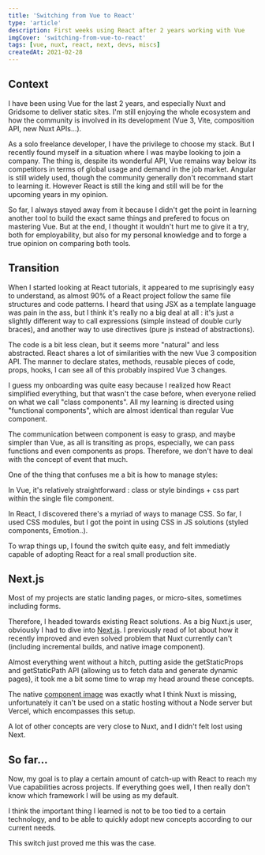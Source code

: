 ```yaml
---
title: 'Switching from Vue to React'
type: 'article'
description: First weeks using React after 2 years working with Vue
imgCover: 'switching-from-vue-to-react'
tags: [vue, nuxt, react, next, devs, miscs]
createdAt: 2021-02-28
---
```


## Context

I have been using Vue for the last 2 years, and especially Nuxt and Gridsome to deliver static sites. I'm still enjoying the whole ecosystem and how the community is involved in its development (Vue 3, Vite, composition API, new Nuxt APIs...). 

As a solo freelance developer, I have the privilege to choose my stack. But I recently found myself in a situation where I was maybe looking to join a company. The thing is, despite its wonderful API, Vue remains way below its competitors in terms of global usage and demand in the job market. Angular is still widely used, though the community generally don't recommand start to learning it. However React is still the king and still will be for the upcoming years in my opinion.

So far, I always stayed away from it because I didn't get the point in learning another tool to build the exact same things and prefered to focus on mastering Vue. But at the end, I thought it wouldn't hurt me to give it a try, both for employability, but also for my personal knowledge and to forge a true opinion on comparing both tools.

## Transition

When I started looking at React tutorials, it appeared to me suprisingly easy to understand, as almost 90% of a React project follow the same file structures and code patterns. I heard that using JSX as a template language was pain in the ass, but I think it's really no a big deal at all : it's just a slightly different way to call expressions (simple instead of double curly braces), and another way to use directives (pure js instead of abstractions).

The code is a bit less clean, but it seems more "natural" and less abstracted. React shares a lot of similarities with the new Vue 3 composition API. The manner to declare states, methods, reusable pieces of code, props, hooks, I can see all of this probably inspired Vue 3 changes.

I guess my onboarding was quite easy because I realized how React simplified everything, but that wasn't the case before, when everyone relied on what we call "class components". All my learning is directed using "functional components", which are almost identical than regular Vue component.

The communication between component is easy to grasp, and maybe simpler than Vue, as all is transiting as props, especially, we can pass functions and even components as props. Therefore, we don't have to deal with the concept of event that much.

One of the thing that confuses me a bit is how to manage styles:

 In Vue, it's relatively straightforward : class or style bindings + css part within the single file component. 
 
 In React, I discovered there's a myriad of ways to manage CSS. So far, I used CSS modules, but I got the point in using CSS in JS solutions (styled components, Emotion..).

To wrap things up, I found the switch quite easy, and felt immediatly capable of adopting React for a real small production site.

## Next.js

Most of my projects are static landing pages, or micro-sites, sometimes including forms. 

Therefore, I headed towards existing React solutions. As a big Nuxt.js user, obviously I had to dive into [Next.js](https://nextjs.org/). I previously read of lot about how it recently improved and even solved problem that Nuxt currently can't (including incremental builds, and native image component).

Almost everything went without a hitch, putting aside the getStaticProps and getStaticPath API (allowing us to fetch data and generate dynamic pages), it took me a bit some time to wrap my head around these concepts. 

The native [component image](https://nextjs.org/docs/api-reference/next/image) was exactly what I think Nuxt is missing, unfortunately it can't be used on a static hosting without a Node server but Vercel, which encompasses this setup.

A lot of other concepts are very close to Nuxt, and I didn't felt lost using Next.


## So far...

Now, my goal is to play a certain amount of catch-up with React to reach my Vue capabilities across projects. If everything goes well, I then really don't know which framework I will be using as my default.

I think the important thing I learned is not to be too tied to a certain technology, and to be able to quickly adopt new concepts according to our current needs. 

This switch just proved me this was the case.